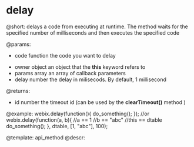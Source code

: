 delay
=============


@short: delays a code from executing at runtime. The method waits for the specified number of milliseconds and then executes the specified code

@params:
- code		function		the code you want to delay
* owner		object			an object that the <b>this</b> keyword refers to
* params	array			an array of callback parameters
* delay		number			the delay in milisecods. By default, 1 millisecond


@returns:
- id		number			the timeout id (can be used by the <b>clearTimeout()</b> method )	

@example:
webix.delay(function(){
	do_something();
});
//or
webix.delay(function(a, b){
	//a == 1
	//b == "abc"
	//this == dtable
	do_something();
}, dtable, [1, "abc"], 100);

@template:	api_method
@descr:


